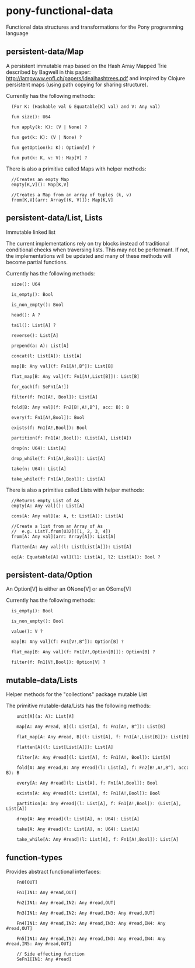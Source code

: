 # pony-functional-data
Functional data structures and transformations for the Pony programming language

## persistent-data/Map

A persistent immutable map based on the Hash Array Mapped Trie described by Bagwell in
this paper: http://lampwww.epfl.ch/papers/idealhashtrees.pdf and inspired by
Clojure persistent maps (using path copying for sharing structure).

Currently has the following methods:
```
  (For K: (Hashable val & Equatable[K] val) and V: Any val)

  fun size(): U64  
    
  fun apply(k: K): (V | None) ?
    
  fun get(k: K): (V | None) ?

  fun getOption(k: K): Option[V] ?
    
  fun put(k: K, v: V): Map[V] ?
```

There is also a primitive called Maps with helper methods:
```
  //Creates an empty Map
  empty[K,V](): Map[K,V]

  //Creates a Map from an array of tuples (k, v)
  from[K,V](arr: Array[(K, V)]): Map[K,V]
```

## persistent-data/List, Lists

Immutable linked list

The current implementations rely on try blocks instead of traditional
conditional checks when traversing lists. This may not be performant.
If not, the implementations will be updated and many of these methods
will become partial functions.

Currently has the following methods:
```
  size(): U64

  is_empty(): Bool

  is_non_empty(): Bool

  head(): A ?

  tail(): List[A] ?

  reverse(): List[A]

  prepend(a: A): List[A]

  concat(l: List[A]): List[A]

  map[B: Any val](f: Fn1[A!,B^]): List[B]

  flat_map[B: Any val](f: Fn1[A!,List[B]]): List[B]

  for_each(f: SeFn1[A!])

  filter(f: Fn1[A!, Bool]): List[A]

  fold[B: Any val](f: Fn2[B!,A!,B^], acc: B): B

  every(f: Fn1[A!,Bool]): Bool

  exists(f: Fn1[A!,Bool]): Bool

  partition(f: Fn1[A!,Bool]): (List[A], List[A])

  drop(n: U64): List[A]

  drop_while(f: Fn1[A!,Bool]): List[A]

  take(n: U64): List[A]

  take_while(f: Fn1[A!,Bool]): List[A]

```

There is also a primitive called Lists with helper methods:
```
  //Returns empty List of As
  empty[A: Any val](): List[A]

  cons[A: Any val](a: A, t: List[A]): List[A]

  //Create a list from an Array of As
  //  e.g. ListT.from[U32]([1, 2, 3, 4])
  from[A: Any val](arr: Array[A]): List[A]

  flatten[A: Any val](l: List[List[A]]): List[A]

  eq[A: Equatable[A] val](l1: List[A], l2: List[A]): Bool ?

```

## persistent-data/Option

An Option[V] is either an ONone[V] or an OSome[V]

Currently has the following methods:
```
  is_empty(): Bool

  is_non_empty(): Bool

  value(): V ?

  map[B: Any val](f: Fn1[V!,B^]): Option[B] ?

  flat_map[B: Any val](f: Fn1[V!,Option[B]]): Option[B] ?

  filter(f: Fn1[V!,Bool]): Option[V] ?
```


## mutable-data/Lists

Helper methods for the "collections" package mutable List

The primitive mutable-data/Lists has the following methods:

```
    unit[A](a: A): List[A]

    map[A: Any #read, B](l: List[A], f: Fn1[A!, B^]): List[B]

    flat_map[A: Any #read, B](l: List[A], f: Fn1[A!,List[B]]): List[B]

    flatten[A](l: List[List[A]]): List[A]

    filter[A: Any #read](l: List[A], f: Fn1[A!, Bool]): List[A]

    fold[A: Any #read,B: Any #read](l: List[A], f: Fn2[B!,A!,B^], acc: B): B

    every[A: Any #read](l: List[A], f: Fn1[A!,Bool]): Bool

    exists[A: Any #read](l: List[A], f: Fn1[A!,Bool]): Bool

    partition[A: Any #read](l: List[A], f: Fn1[A!,Bool]): (List[A], List[A])

    drop[A: Any #read](l: List[A], n: U64): List[A]

    take[A: Any #read](l: List[A], n: U64): List[A]

    take_while[A: Any #read](l: List[A], f: Fn1[A!,Bool]): List[A]
```

## function-types

Provides abstract functional interfaces:
```
    Fn0[OUT]

    Fn1[IN1: Any #read,OUT]

    Fn2[IN1: Any #read,IN2: Any #read,OUT]

    Fn3[IN1: Any #read,IN2: Any #read,IN3: Any #read,OUT]

    Fn4[IN1: Any #read,IN2: Any #read,IN3: Any #read,IN4: Any #read,OUT]

    Fn5[IN1: Any #read,IN2: Any #read,IN3: Any #read,IN4: Any #read,IN5: Any #read,OUT]  

    // Side effecting function
    SeFn1[IN1: Any #read]
```
